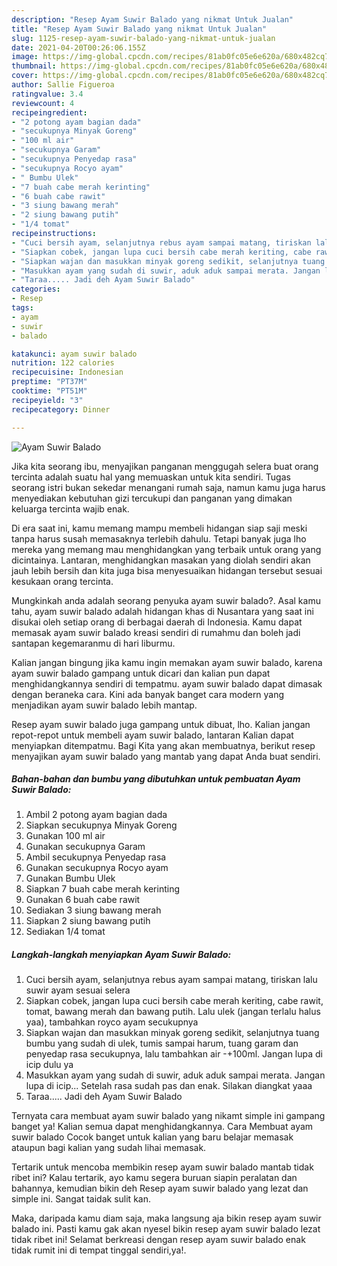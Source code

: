 ```yaml
---
description: "Resep Ayam Suwir Balado yang nikmat Untuk Jualan"
title: "Resep Ayam Suwir Balado yang nikmat Untuk Jualan"
slug: 1125-resep-ayam-suwir-balado-yang-nikmat-untuk-jualan
date: 2021-04-20T00:26:06.155Z
image: https://img-global.cpcdn.com/recipes/81ab0fc05e6e620a/680x482cq70/ayam-suwir-balado-foto-resep-utama.jpg
thumbnail: https://img-global.cpcdn.com/recipes/81ab0fc05e6e620a/680x482cq70/ayam-suwir-balado-foto-resep-utama.jpg
cover: https://img-global.cpcdn.com/recipes/81ab0fc05e6e620a/680x482cq70/ayam-suwir-balado-foto-resep-utama.jpg
author: Sallie Figueroa
ratingvalue: 3.4
reviewcount: 4
recipeingredient:
- "2 potong ayam bagian dada"
- "secukupnya Minyak Goreng"
- "100 ml air"
- "secukupnya Garam"
- "secukupnya Penyedap rasa"
- "secukupnya Rocyo ayam"
- " Bumbu Ulek"
- "7 buah cabe merah kerinting"
- "6 buah cabe rawit"
- "3 siung bawang merah"
- "2 siung bawang putih"
- "1/4 tomat"
recipeinstructions:
- "Cuci bersih ayam, selanjutnya rebus ayam sampai matang, tiriskan lalu suwir ayam sesuai selera"
- "Siapkan cobek, jangan lupa cuci bersih cabe merah keriting, cabe rawit, tomat, bawang merah dan bawang putih. Lalu ulek (jangan terlalu halus yaa), tambahkan royco ayam secukupnya"
- "Siapkan wajan dan masukkan minyak goreng sedikit, selanjutnya tuang bumbu yang sudah di ulek, tumis sampai harum, tuang garam dan penyedap rasa secukupnya, lalu tambahkan air -+100ml. Jangan lupa di icip dulu ya"
- "Masukkan ayam yang sudah di suwir, aduk aduk sampai merata. Jangan lupa di icip... Setelah rasa sudah pas dan enak. Silakan diangkat yaaa"
- "Taraa..... Jadi deh Ayam Suwir Balado"
categories:
- Resep
tags:
- ayam
- suwir
- balado

katakunci: ayam suwir balado 
nutrition: 122 calories
recipecuisine: Indonesian
preptime: "PT37M"
cooktime: "PT51M"
recipeyield: "3"
recipecategory: Dinner

---
```



![Ayam Suwir Balado](https://img-global.cpcdn.com/recipes/81ab0fc05e6e620a/680x482cq70/ayam-suwir-balado-foto-resep-utama.jpg)

Jika kita seorang ibu, menyajikan panganan menggugah selera buat orang tercinta adalah suatu hal yang memuaskan untuk kita sendiri. Tugas seorang istri bukan sekedar menangani rumah saja, namun kamu juga harus menyediakan kebutuhan gizi tercukupi dan panganan yang dimakan keluarga tercinta wajib enak.

Di era  saat ini, kamu memang mampu membeli hidangan siap saji meski tanpa harus susah memasaknya terlebih dahulu. Tetapi banyak juga lho mereka yang memang mau menghidangkan yang terbaik untuk orang yang dicintainya. Lantaran, menghidangkan masakan yang diolah sendiri akan jauh lebih bersih dan kita juga bisa menyesuaikan hidangan tersebut sesuai kesukaan orang tercinta. 



Mungkinkah anda adalah seorang penyuka ayam suwir balado?. Asal kamu tahu, ayam suwir balado adalah hidangan khas di Nusantara yang saat ini disukai oleh setiap orang di berbagai daerah di Indonesia. Kamu dapat memasak ayam suwir balado kreasi sendiri di rumahmu dan boleh jadi santapan kegemaranmu di hari liburmu.

Kalian jangan bingung jika kamu ingin memakan ayam suwir balado, karena ayam suwir balado gampang untuk dicari dan kalian pun dapat menghidangkannya sendiri di tempatmu. ayam suwir balado dapat dimasak dengan beraneka cara. Kini ada banyak banget cara modern yang menjadikan ayam suwir balado lebih mantap.

Resep ayam suwir balado juga gampang untuk dibuat, lho. Kalian jangan repot-repot untuk membeli ayam suwir balado, lantaran Kalian dapat menyiapkan ditempatmu. Bagi Kita yang akan membuatnya, berikut resep menyajikan ayam suwir balado yang mantab yang dapat Anda buat sendiri.

<!--inarticleads1-->

##### Bahan-bahan dan bumbu yang dibutuhkan untuk pembuatan Ayam Suwir Balado:

1. Ambil 2 potong ayam bagian dada
1. Siapkan secukupnya Minyak Goreng
1. Gunakan 100 ml air
1. Gunakan secukupnya Garam
1. Ambil secukupnya Penyedap rasa
1. Gunakan secukupnya Rocyo ayam
1. Gunakan  Bumbu Ulek
1. Siapkan 7 buah cabe merah kerinting
1. Gunakan 6 buah cabe rawit
1. Sediakan 3 siung bawang merah
1. Siapkan 2 siung bawang putih
1. Sediakan 1/4 tomat




<!--inarticleads2-->

##### Langkah-langkah menyiapkan Ayam Suwir Balado:

1. Cuci bersih ayam, selanjutnya rebus ayam sampai matang, tiriskan lalu suwir ayam sesuai selera
1. Siapkan cobek, jangan lupa cuci bersih cabe merah keriting, cabe rawit, tomat, bawang merah dan bawang putih. Lalu ulek (jangan terlalu halus yaa), tambahkan royco ayam secukupnya
1. Siapkan wajan dan masukkan minyak goreng sedikit, selanjutnya tuang bumbu yang sudah di ulek, tumis sampai harum, tuang garam dan penyedap rasa secukupnya, lalu tambahkan air -+100ml. Jangan lupa di icip dulu ya
1. Masukkan ayam yang sudah di suwir, aduk aduk sampai merata. Jangan lupa di icip... Setelah rasa sudah pas dan enak. Silakan diangkat yaaa
1. Taraa..... Jadi deh Ayam Suwir Balado




Ternyata cara membuat ayam suwir balado yang nikamt simple ini gampang banget ya! Kalian semua dapat menghidangkannya. Cara Membuat ayam suwir balado Cocok banget untuk kalian yang baru belajar memasak ataupun bagi kalian yang sudah lihai memasak.

Tertarik untuk mencoba membikin resep ayam suwir balado mantab tidak ribet ini? Kalau tertarik, ayo kamu segera buruan siapin peralatan dan bahannya, kemudian bikin deh Resep ayam suwir balado yang lezat dan simple ini. Sangat taidak sulit kan. 

Maka, daripada kamu diam saja, maka langsung aja bikin resep ayam suwir balado ini. Pasti kamu gak akan nyesel bikin resep ayam suwir balado lezat tidak ribet ini! Selamat berkreasi dengan resep ayam suwir balado enak tidak rumit ini di tempat tinggal sendiri,ya!.

